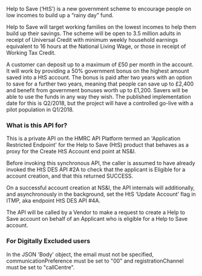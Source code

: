Help to Save (‘HtS’) is a new government scheme to encourage people on low incomes to build up a “rainy day” fund.

Help to Save will target working families on the lowest incomes to help them build up their savings. The scheme will be
open to 3.5 million adults in receipt of Universal Credit with minimum weekly household earnings equivalent to 16 hours
at the National Living Wage, or those in receipt of Working Tax Credit.

A customer can deposit up to a maximum of £50 per month in the account. It will work by providing a 50% government bonus
on the highest amount saved into a HtS account. The bonus is paid after two years with an option to save for a further
two years, meaning that people can save up to £2,400 and benefit from government bonuses worth up to £1,200. Savers will
be able to use the funds in any way they wish. The published implementation date for this is Q2/2018, but the project
will have a controlled go-live with a pilot population in Q1/2018.

### What is this API for?

This is a private API on the HMRC API Platform termed an 'Application Restricted Endpoint' for the Help to Save (HtS)
product that behaves as a proxy for the Create HtS Account end point at NS&I.

Before invoking this synchronous API, the caller is assumed to have already invoked the HtS DES API #2A to check that the
applicant is Eligible for a account creation, and that this returned SUCCESS.

On a successful account creation at NS&I, the API internals will additionally, and asynchronously in the background, set
the HtS ‘Update Account’ flag in ITMP, aka endpoint HtS DES API #4A.

The API will be called by a Vendor to make a request to create a Help to Save account on behalf of an Applicant
who is eligible for a Help to Save account.

### For Digitally Excluded users

In the JSON 'Body' object, the email must not be specified, communicationPreference must be set to "00" and
registrationChannel must be set to "callCentre".